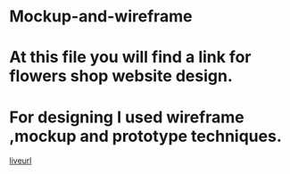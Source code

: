 # Mockup-and-wireframe
# At this file you will find a link for flowers shop website design.
# For designing I used wireframe ,mockup and prototype techniques.
[liveurl](https://www.figma.com/design/5ZeJ8CHHbmviF6vfCytiom/Untitled?node-id=0-1&t=9WobYCe4TSsUC6H9-0)